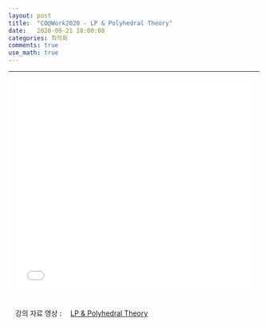 ```yaml
---
layout: post
title:  "CO@Work2020 - LP & Polyhedral Theory"
date:   2020-09-21 18:00:08
categories: 최적화
comments: true 
use_math: true
---
```

-----

<div style = "font-weight:500; font-size:1.0em; margin-left: 1em; margin-right: 1em;text-align:justify; ">
<embed src="/CO@WORK/Berthold_Theory_I.pdf" type="application/pdf" width="100%" height="425px" />
<br><br>
<!-- <span style = "font-weight:700; font-size:1.3em;  margin-right: 1em;">
Fundamentals about Mathematical Optimization 
</span>
<br><br>
다음과 같은 IP(Integer program)를 생각해보자.  -->


 </div>
<br>
<span style = "font-weight:500; font-size:1.0em; margin-left: 1em; margin-right: 1em;text-align:justify; text-indent:0%;">
강의 자료 영상 :
</span>
<a href= "https://www.youtube.com/watch?v=svG_zFSGZRY&list=PLYWmzh0Y6EObSVICd9OUamulR2SZ4NXmi&index=3"> LP & Polyhedral Theory </a>


<!-- <span style="background-color: #f3c623"> -->


<!-- $$
\begin{aligned}
    \text{(IP)} \quad &z=\max cx \\
    &Ax \le b \\
    &Dx \le d  \\
    &x \in Z^n_+
\end{aligned}
$$

어떤 제약조건만 있는 IP는 쉽게 풀린다는 관점에서 $Ax \le b$ 식을 "nice"하다고 가정해보자. 그러면 복잡한(complicating) 제약식 $Dx \le d$만 없다면 원래 IP 문제를 푸는 것 보다 relaxation이 더 쉬워진다. 많은 문제들이 이처럼 나이스한 제약과 복잡한 제약을 동시에 갖고 있는데, <b style = "color:#d7385e;font-size:1.2">복잡한 제약을 없앨 수 있다면 쉽게 문제를 풀 수도 있을 것</b>이다. 예를 들어 TSP (traveling salesman problem)의 connectivity 제약식, UFL(uncapacitated facility location)의 client demand 제약식 등 복잡한 제약을 없앨 수 있다면 말이다. 그러나 그냥 없애버리면 중요한 제약식이 전부 무시되기 때문에 relaxation의 bound가 매우 좋지 않으므로 <b style = "color:#d7385e;font-size:1.2">Lagrangian relaxation</b>을 사용하고자 한다. 

<br><br>
IP 문제를 좀더 간단하게 일반적인 폼 (general form)으로 바꿔보자. 

$$
\begin{aligned}
    &z=\max cx \\
    &Dx \le d  \\
    &x \in X
\end{aligned}
$$

여기서 $Dx \le d $는 $m$개의 복잡한 제약식이다. 

<br><br>

어떤 값 $u = (u_1, ... , u_m) \ge 0$ 에 대해 다음과 같이 IP의 relaxation을 정의하자. 

$$
\begin{aligned}
    \text{(IP(u))} \quad &z(u)=\max cx + u(d-Dx)\\
    &x \in X
\end{aligned}
$$

IP($u$)는 $\{x : Dx \le d, x \in X\} \subseteq X $ 이므로 <b style = "color:#d7385e;font-size:1.2">feasibel region</b>은 같거나 크고, $u \ge 0$ 이고 모든 $x \in X$에 대해 $(d-Dx) \ge 0$이므로 <b style = "color:#d7385e;font-size:1.2">목적값(objective value)</b> 또한 원래 IP 문제보다 같거나 크다. 

<br><br>

IP($u$)에서 복잡한 제약식이 목적함수의 penalty term인 $u(d-Dx)$으로 추가됨으로써 다루어지는 것을 볼 수 있다. 이 때 $u$ 를 $Dx \le d$ 제약에 대한 <i><b style = "color:#d7385e; ">Lagrange multiplier</b></i> (<i>price</i>, <i>dual variable</i>) 라고 한다. 
<br><br>

따라서 IP($u$)를 파라미터 $u$를 가진 IP의 <i>Lagrangian relaxation (subproblem)</i>이라 부른다. IP($u$)는 IP의 relaxation이기 때문에 $z(u) \ge z$이고 IP의 최적값(opmial value)의 upper bound를 얻을 수 있다. 가장 좋은 upper bound를 찾기 위해 <i><b style = "color:#d7385e;font-size:1.2">Lagrangian Dual Problem</b></i>을 푼다. 
<br><br>

<p align="center">
<img src="/images/post_img/max_relaxation_bound.png" width="350" height="170">
</p>
Lagrangian Dual Problem은 다음과 같이 정의한다. 

$$
\begin{aligned}
    \text{(LD)} \quad &w_{LD}=\min \{z(u) : u \ge 0 \} 
\end{aligned}
$$

Lagrangian relaxation을 풀어 IP의 최적 솔루션을 찾을 수도 있다.
<br><br>

<div style = "border: 0px solid red; text-align: left; margin: 0 auto; width:45% ">
 IF $u \ge 0$, <br>
1. $x(u)$는 IP($u$)의 <i>optimal solution</i>이고 <br>
2. $D(x) \le d$ 이고 <br>  
3. $u_i > 0$일 경우, $(Dx(u))_i = d_i$<br>
THEN $x(u)$는 IP의 optimal이다.
</div>
<br>
1에 의해 $w_{LD} \le z(u)$이고, 3에 의해 $cx(u)+u(d-Dx(u)) = cx(u)$이다. 2에 의해 $x(u)$는 IP에서 feasible이고 따라서 $cx(u) \le z$ 이다. 그러므로 $w_{LD} \le z(u) = cx(u) \le z$이고 equality 제약으로 인해 $w_{LD} \ge z$이므로 $x(u)$는 IP에서 optimal이다. 
<br><br>
<span style = "font-weight:700; font-size:1.3em;  margin-right: 1em;">
Application - UFL
</span>
<br><br>
UFL 문제에 이를 적용해 보자. 먼저, strong formulation으로 시작한다. 
$$
\begin{aligned}
    \text{(IP)} \quad z=\max &\sum_{i \in M} \sum_{j \in N} c_{ij}x_{ij} - \sum_{j \in N} f_j y_j \\
    &\sum_{j \in N} x_{ij} = 1 \quad \forall i \in M  \\
    &x_{ij}-y_j \le 0 \quad \forall i \in M, j \in N \\ 
    &x \in R^{|M|\times|N|}, y \in B^{|N|}
\end{aligned}
$$

demand 제약식을 dualizing한다.
$$
\begin{aligned}
    \text{(IP($u$))} \quad z=\max &\sum_{i \in M} \sum_{j \in N} (c_{ij}-u_i)x_{ij} - \sum_{j \in N} f_j y_j + \sum_{i \in M}u_i \\
    &x_{ij}-y_j \le 0 \quad \forall i \in M, j \in N \\ 
    &x \in R^{|M|\times|N|}, y \in B^{|N|}
\end{aligned}
$$
이는 각 location에 대한 subproblem으로 갈라진다. 
$$
\begin{aligned}
    \text{(IP}_j(u)) \quad z_j(u)=\max &\sum_{i \in M} (c_{ij}-u_i)x_{ij} - f_j y_j \\
    &x_{ij}-y_j \le 0 \quad \forall i \in M \\ 
    &x_{ij} \ge 0 \quad \forall i \in M, y_i \in B^1
\end{aligned}
$$

따라서 $IP_j(u)$이면 $z(u) = \sum_{j \in N} z_j(u) + \sum_{i \in M} u_i$이다. 
만약 $y_j = 0$이면 모든 $i$에 대해 $x_{ij} = 0$이고 목적값은 0이 된다. 만약 $y_j=1$이면 profitable한 모든 고객은 서비스를 받으므로 $c_{ij}-u_i >0$이다. 따라서 $z_j(u) = \max \{0, \sum_{i \in M} \max [c_{ij}-u_i, 0]-f_j\}$이다.
<br><br>
<span style = "font-weight:700; font-size:1.3em;  margin-right: 1em;">
UFL Example
</span>

<br><br>
이와 관련된 간단한 예시를 들어보자. $m = 6$인 clients와 $n=5$인 potential locations가 있고 fixed location cost $f = (2,4,5,3,3)$이고 client-location profit matrix($c_{ij}$)는 왼쪽과 같다고 하자. $u=(5,6,3,2,5,4)$라 하면 ($c_{ij}-u_i$)를 오른쪽과 같이 나타낼 수 있다. 
<br><br>

<div style="display: inline-block; margin-left: 0.5em; margin-right: 0.5em; ">
<img src="/images/post_img/ex1.png" width="250" height="150"  >
</div>
<div style="display: inline-block; margin-right: 0.5em; ">
<img src="/images/post_img/ex2.png" width="300" height="150" >
</div>
<br>
모든 $j = 2$에 대해 $y_2=0$이면 0의 값을 얻고 $y_2=1$이면 $x_{22}=1$, $x_{52}=1$로 설정하여 $y_2=1$인 net profit이 7-4 = 3이 된다. 그러므로 $z_2(u)=3$을 주는 $y_2=1$로 설정하는 것이 optimal 이다. 각 depot에 대해 비슷한 계산을 수행하면 IP($u$)의 optimal solution은 $y_1=y_3=y_5=0$, $y_2=x_{22}=x_{52}=1$, $y_4 = x_{64}=1$로 세팅하면 $z(u) = 3+1+\sum_{i \in M} u_i = 29$ 이다. 

<br><br>
<hr>
 -->

<!-- <span style="background-color: #f3c623"> -->
